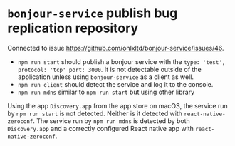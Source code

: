 # `bonjour-service` publish bug replication repository

Connected to issue https://github.com/onlxltd/bonjour-service/issues/46.

- `npm run start` should publish a bonjour service with the `type: 'test', protocol: 'tcp' port: 3000`. It is not detectable outside of the application unless using `bonjour-service` as a client as well.
- `npm run client` should detect the service and log it to the console.
- `npm run mdns` similar to `npm run start` but using other library

Using the app `Discovery.app` from the app store on macOS, the service run by `npm run start` is not detected. Neither is it detected with `react-native-zeroconf`. The service run by `npm run mdns` is detected by both `Discovery.app` and a correctly configured React native app with `react-native-zeroconf`.
